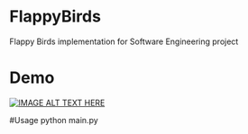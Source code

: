# FlappyBirds

Flappy Birds implementation for Software Engineering project 

# Demo
[![IMAGE ALT TEXT HERE](https://img.youtube.com/vi/o2espQ_e5J8/0.jpg)](https://www.youtube.com/watch?v=o2espQ_e5J8)

#Usage
python main.py
